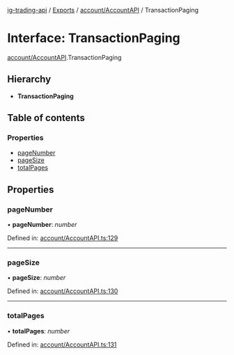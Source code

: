 [ig-trading-api](../README.md) / [Exports](../modules.md) / [account/AccountAPI](../modules/account_accountapi.md) / TransactionPaging

# Interface: TransactionPaging

[account/AccountAPI](../modules/account_accountapi.md).TransactionPaging

## Hierarchy

- **TransactionPaging**

## Table of contents

### Properties

- [pageNumber](account_accountapi.transactionpaging.md#pagenumber)
- [pageSize](account_accountapi.transactionpaging.md#pagesize)
- [totalPages](account_accountapi.transactionpaging.md#totalpages)

## Properties

### pageNumber

• **pageNumber**: _number_

Defined in: [account/AccountAPI.ts:129](https://github.com/bennycode/ig-trading-api/blob/aeb83dc/src/account/AccountAPI.ts#L129)

---

### pageSize

• **pageSize**: _number_

Defined in: [account/AccountAPI.ts:130](https://github.com/bennycode/ig-trading-api/blob/aeb83dc/src/account/AccountAPI.ts#L130)

---

### totalPages

• **totalPages**: _number_

Defined in: [account/AccountAPI.ts:131](https://github.com/bennycode/ig-trading-api/blob/aeb83dc/src/account/AccountAPI.ts#L131)
